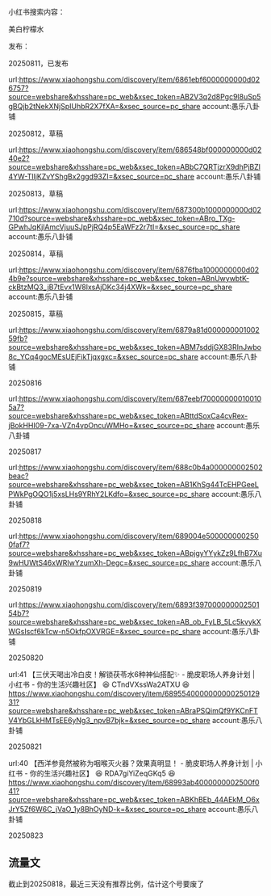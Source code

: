 
小红书搜索内容：

美白柠檬水



发布：

20250811，已发布

url:https://www.xiaohongshu.com/discovery/item/6861ebf6000000000d026757?source=webshare&xhsshare=pc_web&xsec_token=AB2V3q2d8Pgc9l8uSp5gBQjb2tNekXNjSpIUhbR2X7fXA=&xsec_source=pc_share
account:愚乐八卦铺

20250812，草稿

url:https://www.xiaohongshu.com/discovery/item/686548bf000000000d0240e2?source=webshare&xhsshare=pc_web&xsec_token=ABbC7QRTjzrX9dhPjBZl4YW-TIljKZvYShgBx2ggd93ZI=&xsec_source=pc_share
account:愚乐八卦铺


20250813，草稿

url:https://www.xiaohongshu.com/discovery/item/687300b1000000000d02710d?source=webshare&xhsshare=pc_web&xsec_token=ABro_TXg-GPwhJqKjlAmcVjuuSJpPjRQ4p5EaWFz2r7tI=&xsec_source=pc_share
account:愚乐八卦铺

20250814，草稿

url:https://www.xiaohongshu.com/discovery/item/6876fba1000000000d024b9e?source=webshare&xhsshare=pc_web&xsec_token=ABnUwywbtK-ckBtzMQ3_jB7tEvx1W8lxsAjDKc34j4XWk=&xsec_source=pc_share
account:愚乐八卦铺

20250815，草稿

url:https://www.xiaohongshu.com/discovery/item/6879a81d00000000100259fb?source=webshare&xhsshare=pc_web&xsec_token=ABM7sddjGX83RInJwbo8c_YCq4gocMEsUEjFikTjqxgxc=&xsec_source=pc_share
account:愚乐八卦铺

20250816

url:https://www.xiaohongshu.com/discovery/item/687eebf700000000100105a7?source=webshare&xhsshare=pc_web&xsec_token=ABttdSoxCa4cvRex-jBokHHI09-7xa-VZn4vpOncuWMHo=&xsec_source=pc_share
account:愚乐八卦铺

20250817

url:https://www.xiaohongshu.com/discovery/item/688c0b4a000000002502beac?source=webshare&xhsshare=pc_web&xsec_token=AB1KhSg44TcEHPGeeLPWkPgOQO1j5xsLHs9YRhY2LKdfo=&xsec_source=pc_share
account:愚乐八卦铺

20250818

url:https://www.xiaohongshu.com/discovery/item/689004e5000000002500faf7?source=webshare&xhsshare=pc_web&xsec_token=ABpjgyYYykZz9LfhB7Xu9wHUWtS46xWRIwYzumXh-Degc=&xsec_source=pc_share
account:愚乐八卦铺


20250819

url:https://www.xiaohongshu.com/discovery/item/6893f39700000000250154b7?source=webshare&xhsshare=pc_web&xsec_token=AB_ob_FyLB_5Lc5kvykXWGsIscf6kTcw-n5OkfpOXVRGE=&xsec_source=pc_share
account:愚乐八卦铺

20250820

url:41 【三伏天喝出冷白皮！解锁茯苓水6种神仙搭配✨ - 脆皮职场人养身计划 | 小红书 - 你的生活兴趣社区】 😆 CTndVXssWa2ATXU 😆 https://www.xiaohongshu.com/discovery/item/689554000000000025012931?source=webshare&xhsshare=pc_web&xsec_token=ABraPSQimQf9YKCnFTV4YbGLkHMTsEE6yNg3_npvB7bjk=&xsec_source=pc_share
account:愚乐八卦铺

20250821

url:40 【西洋参竟然被称为咽喉灭火器？效果真明显！ - 脆皮职场人养身计划 | 小红书 - 你的生活兴趣社区】 😆 RDA7giYiZeqGKq5 😆 https://www.xiaohongshu.com/discovery/item/68993ab4000000002500f041?source=webshare&xhsshare=pc_web&xsec_token=ABKhBEb_44AEkM_O6xJrY5Zf6W6C_jVaO_1y8BhOyND-k=&xsec_source=pc_share
account:愚乐八卦铺

20250823


## 流量文

截止到20250818，最近三天没有推荐比例，估计这个号要废了